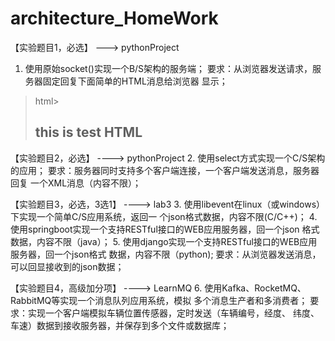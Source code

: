 # architecture_HomeWork
【实验题目1，必选】 ---> pythonProject
1. 使用原始socket()实现一个B/S架构的服务端；
 要求：从浏览器发送请求，服务器固定回复下面简单的HTML消息给浏览器
显示；

> html><head><title>testHTML</title></head>
> <body>
> <h2>this is test HTML</h2>
> </body>
> </html>
 

【实验题目2，必选】 ---->  pythonProject
2. 使用select方式实现一个C/S架构的应用；
 要求：服务器同时支持多个客户端连接，一个客户端发送消息，服务器回复
一个XML消息（内容不限）；


【实验题目3，必选，3选1】 ----> lab3
3. 使用libevent在linux（或windows）下实现一个简单C/S应用系统，返回一
个json格式数据，内容不限(C/C++)；
4. 使用springboot实现一个支持RESTful接口的WEB应用服务器，回一个json
格式数据，内容不限（java）；
5. 使用django实现一个支持RESTful接口的WEB应用服务器，回一个json格式
数据，内容不限（python); 
 要求：从浏览器发送消息，可以回显接收到的json数据；


【实验题目4，高级加分项】 ----> LearnMQ
6. 使用Kafka、RocketMQ、RabbitMQ等实现一个消息队列应用系统，模拟
多个消息生产者和多消费者；
 要求：实现一个客户端模拟车辆位置传感器，定时发送（车辆编号，经度、
纬度、车速）数据到接收服务器，并保存到多个文件或数据库；


